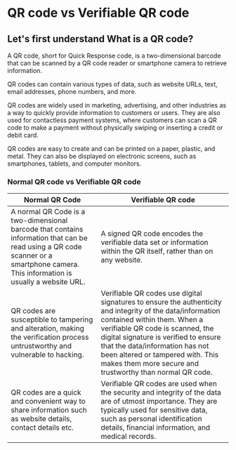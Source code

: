 # QR code vs Verifiable QR code

## Let's first understand What is a QR code?

A QR code, short for Quick Response code, is a two-dimensional barcode that can be scanned by a QR code reader or smartphone camera to retrieve information.

QR codes can contain various types of data, such as website URLs, text, email addresses, phone numbers, and more.

QR codes are widely used in marketing, advertising, and other industries as a way to quickly provide information to customers or users. They are also used for contactless payment systems, where customers can scan a QR code to make a payment without physically swiping or inserting a credit or debit card.

QR codes are easy to create and can be printed on a paper, plastic, and metal. They can also be displayed on electronic screens, such as smartphones, tablets, and computer monitors.



### Normal QR code vs Verifiable QR code

| Normal QR Code                                                                                                                                                                      | Verifiable QR code                                                                                                                                                                                                                                                                                                                                     |
| ----------------------------------------------------------------------------------------------------------------------------------------------------------------------------------- | ------------------------------------------------------------------------------------------------------------------------------------------------------------------------------------------------------------------------------------------------------------------------------------------------------------------------------------------------------ |
| A normal QR Code is a two-dimensional barcode that contains information that can be read using a QR code scanner or a smartphone camera. This information is usually a website URL. | A signed QR code encodes the verifiable data set or information within the QR itself, rather than on any website.                                                                                                                                                                                                                                      |
| QR codes are susceptible to tampering and alteration, making the verification process untrustworthy and vulnerable to hacking.                                                      | Verifiable QR codes use digital signatures to ensure the authenticity and integrity of the data/information contained within them. When a verifiable QR code is scanned, the digital signature is verified to ensure that the data/information has not been altered or tampered with. This makes them more secure and trustworthy than normal QR code. |
| QR codes are a quick and convenient way to share information such as website details, contact details etc.                                                                          | Verifiable QR codes are used when the security and integrity of the data are of utmost importance. They are typically used for sensitive data, such as personal identification details, financial information, and medical records.                                                                                                                    |
